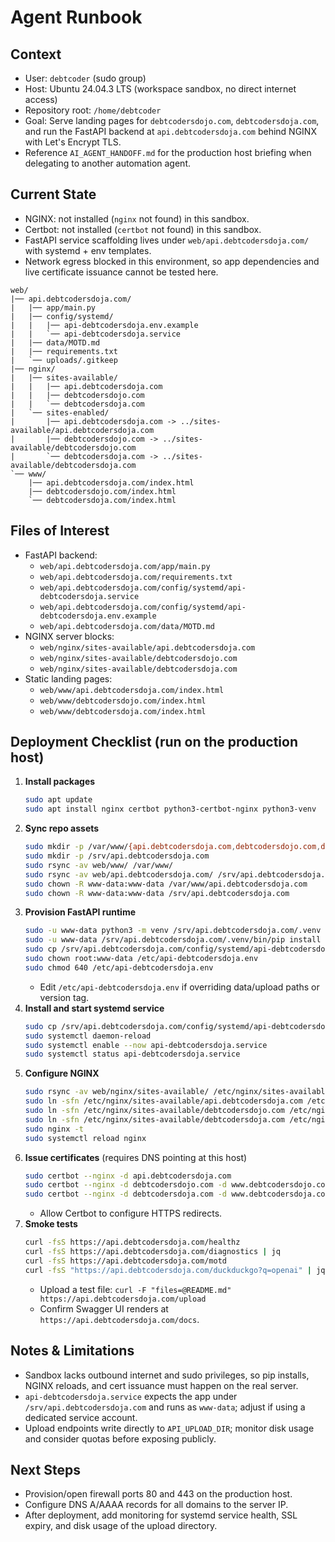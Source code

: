# Agent Runbook

## Context
- User: `debtcoder` (sudo group)
- Host: Ubuntu 24.04.3 LTS (workspace sandbox, no direct internet access)
- Repository root: `/home/debtcoder`
- Goal: Serve landing pages for `debtcodersdojo.com`, `debtcodersdoja.com`, and run the FastAPI backend at `api.debtcodersdoja.com` behind NGINX with Let's Encrypt TLS.
- Reference `AI_AGENT_HANDOFF.md` for the production host briefing when delegating to another automation agent.

## Current State
- NGINX: not installed (`nginx` not found) in this sandbox.
- Certbot: not installed (`certbot` not found) in this sandbox.
- FastAPI service scaffolding lives under `web/api.debtcodersdoja.com/` with systemd + env templates.
- Network egress blocked in this environment, so app dependencies and live certificate issuance cannot be tested here.

```
web/
|── api.debtcodersdoja.com/
|   |── app/main.py
|   |── config/systemd/
|   |   |── api-debtcodersdoja.env.example
|   |   `── api-debtcodersdoja.service
|   |── data/MOTD.md
|   |── requirements.txt
|   `── uploads/.gitkeep
|── nginx/
|   |── sites-available/
|   |   |── api.debtcodersdoja.com
|   |   |── debtcodersdojo.com
|   |   `── debtcodersdoja.com
|   `── sites-enabled/
|       |── api.debtcodersdoja.com -> ../sites-available/api.debtcodersdoja.com
|       |── debtcodersdojo.com -> ../sites-available/debtcodersdojo.com
|       `── debtcodersdoja.com -> ../sites-available/debtcodersdoja.com
`── www/
    |── api.debtcodersdoja.com/index.html
    |── debtcodersdojo.com/index.html
    `── debtcodersdoja.com/index.html
```

## Files of Interest
- FastAPI backend:
  - `web/api.debtcodersdoja.com/app/main.py`
  - `web/api.debtcodersdoja.com/requirements.txt`
  - `web/api.debtcodersdoja.com/config/systemd/api-debtcodersdoja.service`
  - `web/api.debtcodersdoja.com/config/systemd/api-debtcodersdoja.env.example`
  - `web/api.debtcodersdoja.com/data/MOTD.md`
- NGINX server blocks:
  - `web/nginx/sites-available/api.debtcodersdoja.com`
  - `web/nginx/sites-available/debtcodersdojo.com`
  - `web/nginx/sites-available/debtcodersdoja.com`
- Static landing pages:
  - `web/www/api.debtcodersdoja.com/index.html`
  - `web/www/debtcodersdojo.com/index.html`
  - `web/www/debtcodersdoja.com/index.html`

## Deployment Checklist (run on the production host)
1. **Install packages**
   ```bash
   sudo apt update
   sudo apt install nginx certbot python3-certbot-nginx python3-venv
   ```
2. **Sync repo assets**
   ```bash
   sudo mkdir -p /var/www/{api.debtcodersdoja.com,debtcodersdojo.com,debtcodersdoja.com}
   sudo mkdir -p /srv/api.debtcodersdoja.com
   sudo rsync -av web/www/ /var/www/
   sudo rsync -av web/api.debtcodersdoja.com/ /srv/api.debtcodersdoja.com/
   sudo chown -R www-data:www-data /var/www/api.debtcodersdoja.com
   sudo chown -R www-data:www-data /srv/api.debtcodersdoja.com
   ```
3. **Provision FastAPI runtime**
   ```bash
   sudo -u www-data python3 -m venv /srv/api.debtcodersdoja.com/.venv
   sudo -u www-data /srv/api.debtcodersdoja.com/.venv/bin/pip install -r /srv/api.debtcodersdoja.com/requirements.txt
   sudo cp /srv/api.debtcodersdoja.com/config/systemd/api-debtcodersdoja.env.example /etc/api-debtcodersdoja.env
   sudo chown root:www-data /etc/api-debtcodersdoja.env
   sudo chmod 640 /etc/api-debtcodersdoja.env
   ```
   - Edit `/etc/api-debtcodersdoja.env` if overriding data/upload paths or version tag.
4. **Install and start systemd service**
   ```bash
   sudo cp /srv/api.debtcodersdoja.com/config/systemd/api-debtcodersdoja.service /etc/systemd/system/
   sudo systemctl daemon-reload
   sudo systemctl enable --now api-debtcodersdoja.service
   sudo systemctl status api-debtcodersdoja.service
   ```
5. **Configure NGINX**
   ```bash
   sudo rsync -av web/nginx/sites-available/ /etc/nginx/sites-available/
   sudo ln -sfn /etc/nginx/sites-available/api.debtcodersdoja.com /etc/nginx/sites-enabled/api.debtcodersdoja.com
   sudo ln -sfn /etc/nginx/sites-available/debtcodersdojo.com /etc/nginx/sites-enabled/debtcodersdojo.com
   sudo ln -sfn /etc/nginx/sites-available/debtcodersdoja.com /etc/nginx/sites-enabled/debtcodersdoja.com
   sudo nginx -t
   sudo systemctl reload nginx
   ```
6. **Issue certificates** (requires DNS pointing at this host)
   ```bash
   sudo certbot --nginx -d api.debtcodersdoja.com
   sudo certbot --nginx -d debtcodersdojo.com -d www.debtcodersdojo.com
   sudo certbot --nginx -d debtcodersdoja.com -d www.debtcodersdoja.com
   ```
   - Allow Certbot to configure HTTPS redirects.
7. **Smoke tests**
   ```bash
   curl -fsS https://api.debtcodersdoja.com/healthz
   curl -fsS https://api.debtcodersdoja.com/diagnostics | jq
   curl -fsS https://api.debtcodersdoja.com/motd
   curl -fsS "https://api.debtcodersdoja.com/duckduckgo?q=openai" | jq '.results[0]'
   ```
   - Upload a test file: `curl -F "files=@README.md" https://api.debtcodersdoja.com/upload`
   - Confirm Swagger UI renders at `https://api.debtcodersdoja.com/docs`.

## Notes & Limitations
- Sandbox lacks outbound internet and sudo privileges, so pip installs, NGINX reloads, and cert issuance must happen on the real server.
- `api-debtcodersdoja.service` expects the app under `/srv/api.debtcodersdoja.com` and runs as `www-data`; adjust if using a dedicated service account.
- Upload endpoints write directly to `API_UPLOAD_DIR`; monitor disk usage and consider quotas before exposing publicly.

## Next Steps
- Provision/open firewall ports 80 and 443 on the production host.
- Configure DNS A/AAAA records for all domains to the server IP.
- After deployment, add monitoring for systemd service health, SSL expiry, and disk usage of the upload directory.
